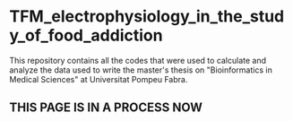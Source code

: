 # TFM_electrophysiology_in_the_study_of_food_addiction
This repository contains all the codes that were used to calculate and analyze the data used to write the master's thesis on "Bioinformatics in Medical Sciences" at Universitat Pompeu Fabra.

## THIS PAGE IS IN A PROCESS NOW 
